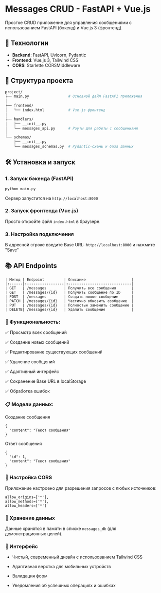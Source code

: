 # Messages CRUD - FastAPI + Vue.js

Простое CRUD приложение для управления сообщениями с использованием FastAPI (бэкенд) и Vue.js 3 (фронтенд).

## 🚀 Технологии

- **Backend**: FastAPI, Uvicorn, Pydantic
- **Frontend**: Vue.js 3, Tailwind CSS
- **CORS**: Starlette CORSMiddleware

## 📁 Структура проекта
```bash
project/
├── main.py                  # Основной файл FastAPI приложения
│
├── frontend/
│   └── index.html           # Vue.js фронтенд
│
├── handlers/
│   ├── __init__.py
│   └── messages_api.py      # Роуты для работы с сообщениями
│
└── schemas/
    ├── __init__.py
    └── messages_schemas.py  # Pydantic-схемы и база данных
```

## 🛠 Установка и запуск

### 1. Запуск бэкенда (FastAPI)

```bash
python main.py
```
Сервер запустится на ```http://localhost:8000```

### 2. Запуск фронтенда (Vue.js)
Просто откройте файл ```index.html``` в браузере.

### 3. Настройка подключения
В адресной строке введите Base URL: ```http://localhost:8000``` и нажмите "Save"

## 📚 API Endpoints
```
| Метод | Endpoint         | Описание                     |
|:------|:-----------------|:-----------------------------|
| GET   | /messages        | Получить все сообщения       |
| GET   | /messages/{id}   | Получить сообщение по ID     |
| POST  | /messages        | Создать новое сообщение      |
| PATCH | /messages/{id}   | Частично обновить сообщение  |
| PUT   | /messages/{id}   | Полностью заменить сообщение |
| DELETE| /messages/{id}   | Удалить сообщение            |
```

### 🎯 Функциональность:

✅ Просмотр всех сообщений

✅ Создание новых сообщений

✅ Редактирование существующих сообщений

✅ Удаление сообщений

✅ Адаптивный интерфейс

✅ Сохранение Base URL в localStorage

✅ Обработка ошибок

### 📋 Модели данных:

Создание сообщения
```
{
  "content": "Текст сообщения"
}
```
Ответ сообщения
```
{
  "id": 1,
  "content": "Текст сообщения"
}
```

### 🔧 Настройка CORS
Приложение настроено для разрешения запросов с любых источников:
```
allow_origins=['*'],
allow_methods=['*'],
allow_headers=['*']
```

### 💾 Хранение данных
Данные хранятся в памяти в списке ```messages_db``` (для демонстрационных целей).

### 🎨 Интерфейс
- Чистый, современный дизайн с использованием Tailwind CSS

- Адаптивная верстка для мобильных устройств

- Валидация форм

- Уведомления об успешных операциях и ошибках
